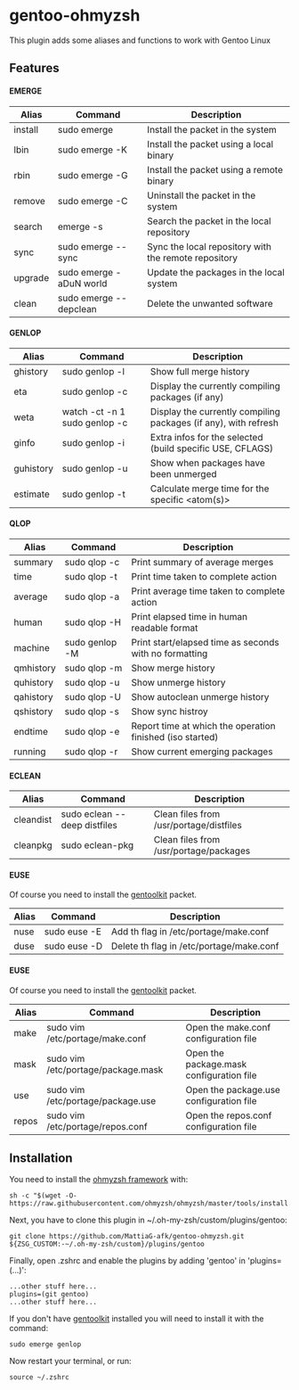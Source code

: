 # gentoo-ohmyzsh
This plugin adds some aliases and functions to work with Gentoo Linux

## Features
#### EMERGE
 
| Alias    | Command                            | Description                                                         |
|----------|------------------------------------|---------------------------------------------------------------------|
| install  | sudo emerge <atom>                 | Install the <atom> packet in the system                             |
| lbin     | sudo emerge -K <atom>              | Install the <atom> packet using a local binary                      |
| rbin     | sudo emerge -G <atom>              | Install the <atom> packet using a remote binary                     |
| remove   | sudo emerge -C <atom>              | Uninstall the <atom> packet in the system                           |
| search   | emerge -s <atom>                   | Search the <atom> packet in the local repository                    |
| sync     | sudo emerge --sync                 | Sync the local repository with the remote repository                |
| upgrade  | sudo emerge -aDuN world            | Update the packages in the local system                             |
| clean    | sudo emerge --depclean             | Delete the unwanted software                                        |
#### GENLOP

| Alias    | Command                            | Description                                                         |
|----------|------------------------------------|---------------------------------------------------------------------|
| ghistory | sudo genlop -l                     | Show full merge history                                             |
| eta      | sudo genlop -c                     | Display the currently compiling packages (if any)                   |
| weta     | watch -ct -n 1 sudo genlop -c      | Display the currently compiling packages (if any), with refresh     |
| ginfo    | sudo genlop -i <atom>              | Extra infos for the selected <atom> (build specific USE, CFLAGS)    |
| guhistory| sudo genlop -u                     | Show when packages have been unmerged                               |
| estimate | sudo genlop -t <atom>              | Calculate merge time for the specific <atom(s)>                     |
#### QLOP

| Alias    | Command                            | Description                                                         |
|----------|------------------------------------|---------------------------------------------------------------------|
| summary  | sudo qlop -c                       | Print summary of average merges                                     |
| time     | sudo qlop -t                       | Print time taken to complete action                                 |
| average  | sudo qlop -a                       | Print average time taken to complete action                         |
| human    | sudo qlop -H                       | Print elapsed time in human readable format                         |
| machine  | sudo genlop -M                     | Print start/elapsed time as seconds with no formatting              |
| qmhistory| sudo qlop -m                       | Show merge history                                                  |
| quhistory| sudo qlop -u                       | Show unmerge history                                                |
| qahistory| sudo qlop -U                       | Show autoclean unmerge history                                      |
| qshistory| sudo qlop -s                       | Show sync histroy                                                   |
| endtime  | sudo qlop -e                       | Report time at which the operation finished (iso started)           |
| running  | sudo qlop -r                       | Show current emerging packages                                      |
#### ECLEAN
 
| Alias    | Command                            | Description                                                         |
|----------|------------------------------------|---------------------------------------------------------------------|
| cleandist| sudo eclean --deep distfiles       | Clean files from /usr/portage/distfiles                             |
| cleanpkg | sudo eclean-pkg                    | Clean  files from /usr/portage/packages                             |
#### EUSE

Of course you need to install the [gentoolkit](https://packages.gentoo.org/packages/app-portage/gentoolkit) packet.

| Alias    | Command                            | Description                                                         |
|----------|------------------------------------|---------------------------------------------------------------------|
| nuse     | sudo euse -E <use>                 | Add th <use> flag in /etc/portage/make.conf                         |
| duse     | sudo euse -D <use>                 | Delete th <use> flag in /etc/portage/make.conf                      |
#### EUSE

Of course you need to install the [gentoolkit](https://packages.gentoo.org/packages/app-portage/gentoolkit) packet.

| Alias    | Command                            | Description                                                         |
|----------|------------------------------------|---------------------------------------------------------------------|
| make     | sudo vim /etc/portage/make.conf    | Open the make.conf configuration file                               |
| mask     | sudo vim /etc/portage/package.mask | Open the package.mask configuration file                            |
| use      | sudo vim /etc/portage/package.use  | Open the package.use configuration file                             |
| repos    | sudo vim /etc/portage/repos.conf   | Open the repos.conf configuration file                              |
## Installation
You need to install the [ohmyzsh framework](https://github.com/ohmyzsh/ohmyzsh) with:
```shell
sh -c "$(wget -O- https://raw.githubusercontent.com/ohmyzsh/ohmyzsh/master/tools/install.sh)"
```
Next, you have to clone this plugin in ~/.oh-my-zsh/custom/plugins/gentoo:
```shell
git clone https://github.com/MattiaG-afk/gentoo-ohmyzsh.git ${ZSG_CUSTOM:-~/.oh-my-zsh/custom}/plugins/gentoo
```
Finally, open .zshrc and enable the plugins by adding 'gentoo' in 'plugins=(...)':
```shell
...other stuff here...
plugins=(git gentoo)
...other stuff here...
```
If you don't have [gentoolkit](https://packages.gentoo.org/packages/app-portage/gentoolkit) installed you will need to install it with the command:
```shell
sudo emerge genlop
```
Now restart your terminal, or run:
```shell
source ~/.zshrc
```
